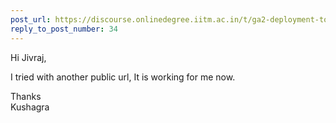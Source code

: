 ```yaml
---
post_url: https://discourse.onlinedegree.iitm.ac.in/t/ga2-deployment-tools-discussion-thread-tds-jan-2025/161120/39
reply_to_post_number: 34
---
```

Hi Jivraj,

I tried with another public url, It is working for me now.

Thanks  
Kushagra